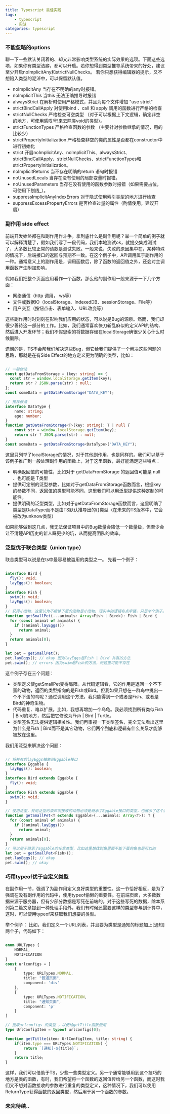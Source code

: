 ```yaml
---
title: Typescript 最佳实践
tags: 
    - typescript
    - 实战
categories: typescript
---
```


### 不能忽略的options

聊一下一些默认关闭着的、却又非常影响类型系统的实际效果的选项。下面这些选项，如果你有类型洁癖，都可以开启。若你想得到类型推导系统带来的好处，建议至少开启noImplicitAny和strictNullChecks。
若你只想获得编辑器的提示，又不想陷入类型的泥淖中，可以保留默认值。

+ noImplicitAny  当存在不明确的any时报错。
+ noImplicitThis 当this 无法正确推导时报错
+ alwaysStrict  在解析时使用严格模式，并且为每个文件增加 "use strict"
+ strictBindCallApply  对使用bind 、call 和 apply 调用的函数进行严格的检查
+ strictNullChecks 严格检查可空类型 （对于可以根据上下文逻辑，确定非空的地方，可使用感叹号!来去除类void的类型）。
+ strictFunctionTypes 严格检查函数的参数 （主要针对参数继承的情况，用的比较少）
+ strictPropertyInitialization  严格检查非空的类的属性是否都在constructor中进行初始化
+ strict 开启noImplicitAny、noImplicitThis、alwaysStrict、strictBindCallApply、strictNullChecks、strictFunctionTypes和strictPropertyInitialization。
+ noImplicitReturns 当不存在明确的return 语句时报错
+ noUnusedLocals  当存在没有使用的局部变量时报错。
+ noUnusedParameters  当存在没有使用的函数参数时报错（如果需要占位，可使用下划线_）。
+ suppressImplicitAnyIndexErrors 对于隐式使用索引类型的地方进行检查
+ suppressExcessPropertyErrors  是否检查过量的属性（酌情使用，建议开启）


### 副作用 side effect

前端开发始终都在和副作用作斗争。拿到底什么是副作用呢？举一个简单的例子就可以解释清楚了，假如我们写了一段代码，我们本地测试ok，就提交集成测试了，大多数比较正常的请款是测试失败。一般来说，失败的原因集中在，某种特殊的情况下，后端接口的返回与预期不一致。在这个例子中，API调用属于副作用的一种。通常意义上的副作用是，调用函数后，除了函数的返回值之外，还会对主调用函数产生附加影响。

假如我们把整个页面应用看作一个函数，那么他的副作用一般来源于一下几个方面：

+ 网络通信（http 调用， ws等）
+ 文件或数据IO（localStorage、IndexedDB、sessionStorage、File等）
+ 用户交互（按钮点击、表单输入、URL改变等）

这些副作用时时刻刻在影响我们应用的状态，可以说是Bug的源泉。然而，我们却很少善待这一部分的工作。比如，我们通常喜欢快刀斩乱麻似的定义API的结构、然后进入开发环节；我们不假思索的将数据存储在localStorage确很少关心什么时候删除。

遗憾的是，TS不会帮我们解决这些Bug，但它给我们提供了一个解决这些问题的思路，那就是在有Side Effect的地方定义更为明确的类型，比如：

```typescript

// 一般做法
const getDataFromStorage = (key: string) => {
  const str = window.localStorage.getItem(key);
  return str ? JSON.parse(str) : null;
};
const someData = getDataFromStorage("DATA_KEY");

// 推荐做法
interface DataType {
    name: string;
    age: number;
}
function getDataFromStorage<T>(key: string): T | null {
    const str = window.localStorage.getItem(key);
    return str ? JSON.parse(str) : null;
}
const someData = getDataFromStorage<DataType>("DATA_KEY");

```

这里只列举了localStorage的情况，对于其他副作用，也是同样的。我们可以基于该例子推广到一般处理副作用的函数上，对于这里函数，最好能满足这些特点：

+ 明确返回值的可能性，比如对于 getDataFromStorage 的返回值可能是 null 、也可能是 T类型
+ 提供可定制的泛型参数，比如对于getDataFromStorage函数而言，根据key的参数不同，返回值的类型可能不同，这里我们可以用泛型提供这种定制的可能性。
+ 提供明确的泛型类型，比如对于getDataFromStorage函数而言，这里明确了类型是DataType而不是由TS默认推导出的{}类型（在未来的TS版本中，它会被改为unknow类型）

如果能够做到这几点，我无法保证项目中的Bug数量会降低一个数量级，但至少会让不清楚API历史的新人踩更少的坑，从而提高团队的效率。


### 泛型优于联合类型（union type）

联合类型可以说是在ts中最容易被滥用的类型之一。
先看一个例子：

```typescript

interface Bird {
  fly(): void;
  layEggs(): boolean;
}
interface Fish {
  swim(): void;
  layEggs(): boolean;
}
// 获得小宠物，这里认为不能够下蛋的宠物是小宠物。现实中的逻辑有点牵强，只是举个例子。
function getSmallPet(...animals: Array<Fish | Bird>): Fish | Bird {
  for (const animal of animals) {
    if (!animal.layEggs())
      return animal;
  }
  return animals[0];
}

let pet = getSmallPet();
pet.layEggs(); // okay 因为layEggs是Fish | Bird 共有的方法
pet.swim(); // errors 因为swim是Fish的方法，而这里可能不存在

```

这个例子存在三个问题：

+ 类型定义使getSmallPet变得局限。从代码逻辑看，它的作用是返回一个不下蛋的动物，返回的类型指向的是Fish或Bird。但我如果只想在一群鸟中挑出一个不下蛋的鸟呢？通过调用这个方法，我只能得到一个或者是Fish、或者是Bird的神奇生物。
+ 代码重复、难以扩展。比如，我想再增加一个乌龟。我必须找到所有类似Fish | Bird的地方，然后把它修改为Fish | Bird | Turtle。
+ 类型签名无法提供逻辑相关性。我们再审视一下类型签名，完全无法看出这里为什么是Fish | Bird而不是其它动物，它们两个到底和逻辑有什么关系才能够被放在这里。


我们用泛型来解决这个问题：

```typescript

// 将共有的layEggs抽象到Eggable接口
interface Eggable {
  layEggs(): boolean;
}
interface Bird extends Eggable {
  fly(): void;
}
interface Fish extends Eggable {
  swim(): void;
}

// 使用泛型，并用泛型约束声明接收的动物必须是继承了Eggable接口的类型，也展示了这个函数的作用范围是Eggable
function getSmallPet<T extends Eggable>(...animals: Array<T>): T {
  for (const animal of animals) {
    if (!animal.layEggs())
      return animal;
  }
  return animals[0];
}
// 可以用于继承了Eggable的任意类型，比如这里想找到鱼里面不能下蛋的鱼也是可以的
let pet = getSmallPet<Fish>();
pet.layEggs(); // okay
pet.swim(); // okay

```


### 巧用typeof优于自定义类型

在副作用一节，强调了为副作用定义良好类型的重要性。这一节恰好相反，是为了强调在没有副作用的代码中，使用typeof偷懒的重要性。在前端页面，大多数数据来源于服务器，但有少部分数据是写死在前端的。对于这些写死的数据，除本系列第二篇文章提到一种处理手段外，我们有时候还需要这样的类型参与到计算中，这时，可以使用typeof来获取我们想要的类型。

举个例子：
比如，我们定义一个URL列表，并且要为类型是通知的标题加上[通知]两个子，代码如下：

```typescript

enum URLTypes {
    NORMAL,
    NOTIFICATION
}
const urlconfigs = [
    {
        type: URLTypes.NORMAL,
        title: "普通页面",
        component: 'div'
    },
    {
        type: URLTypes.NOTIFICATION,
        title: "通知页面",
        component: 'p'
    }
]

// 提取urlconfigs 的类型 ，以便给getTitle函数使用
type UrlConfigItem = typeof urlconfigs[0];

function getTitlte(item: UrlConfigItem, title: string) {
    if(item.type === URLTypes.NOTIFICATION) {
        return `[通知]-${title}`;
    }
    return title;
}

```

这样，我们可以借助于TS，少些一些类型定义。另一个通常能够用到这个技巧的地方是类的函数，有时，我们希望将一个函数的返回值传给另一个函数，而这时我们又不想对函数接收的参数进行重复的类型定义，这种情况下，我们可以使用ReturnType获得函数的返回类型，然后用于另一个函数的参数。

### 未完待续..

